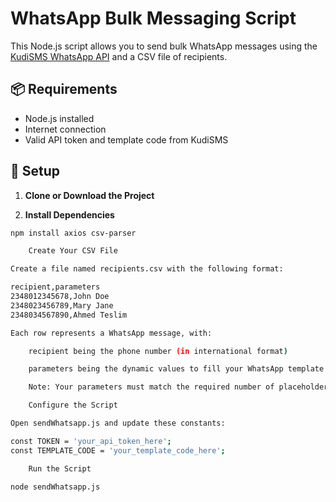 # WhatsApp Bulk Messaging Script

This Node.js script allows you to send bulk WhatsApp messages using the [KudiSMS WhatsApp API](https://my.kudisms.net/api/whatsapp) and a CSV file of recipients.

## 📦 Requirements

- Node.js installed
- Internet connection
- Valid API token and template code from KudiSMS

## 🔧 Setup

1. **Clone or Download the Project**

2. **Install Dependencies**

```bash
npm install axios csv-parser

    Create Your CSV File

Create a file named recipients.csv with the following format:

recipient,parameters
2348012345678,John Doe
2348023456789,Mary Jane
2348034567890,Ahmed Teslim

Each row represents a WhatsApp message, with:

    recipient being the phone number (in international format)

    parameters being the dynamic values to fill your WhatsApp template (comma-separated)

    Note: Your parameters must match the required number of placeholders in your WhatsApp template.

    Configure the Script

Open sendWhatsapp.js and update these constants:

const TOKEN = 'your_api_token_here';
const TEMPLATE_CODE = 'your_template_code_here';

    Run the Script

node sendWhatsapp.js
```
